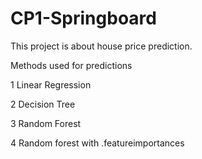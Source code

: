 # CP1-Springboard 


This project is about house price prediction.

Methods used for predictions

1 Linear Regression 

2 Decision Tree  

3 Random Forest

4 Random forest with .featureimportances

